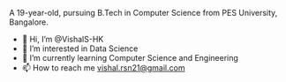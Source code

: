 A 19-year-old, pursuing B.Tech in Computer Science from PES University, Bangalore.

* 👋 Hi, I’m @VishalS-HK
* 👀 I’m interested in Data Science
* 🌱 I’m currently learning Computer Science and Engineering
* 📫 How to reach me vishal.rsn21@gmail.com
